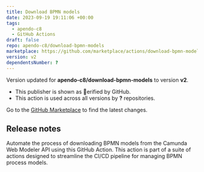 ```yaml
---
title: Download BPMN models
date: 2023-09-19 19:11:06 +00:00
tags:
  - apendo-c8
  - GitHub Actions
draft: false
repo: apendo-c8/download-bpmn-models
marketplace: https://github.com/marketplace/actions/download-bpmn-models
version: v2
dependentsNumber: ?
---
```



Version updated for **apendo-c8/download-bpmn-models** to version **v2**.
- This publisher is shown as erified by GitHub.
- This action is used across all versions by **?** repositories.

Go to the [GitHub Marketplace](https://github.com/marketplace/actions/download-bpmn-models) to find the latest changes.

## Release notes

Automate the process of downloading BPMN models from the Camunda Web Modeler API using this GitHub Action. This action is part of a suite of actions designed to streamline the CI/CD pipeline for managing BPMN process models.

